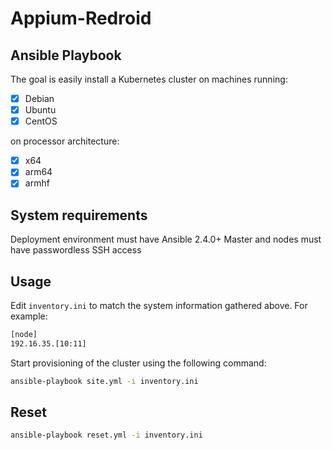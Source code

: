 # Appium-Redroid

## Ansible Playbook

The goal is easily install a Kubernetes cluster on machines running:

- [X] Debian
- [X] Ubuntu
- [X] CentOS

on processor architecture:

- [X] x64
- [X] arm64
- [X] armhf

## System requirements

Deployment environment must have Ansible 2.4.0+
Master and nodes must have passwordless SSH access

## Usage


Edit `inventory.ini` to match the system information gathered above. For example:

```bash
[node]
192.16.35.[10:11]
```

Start provisioning of the cluster using the following command:

```bash
ansible-playbook site.yml -i inventory.ini
```

## Reset

```bash
ansible-playbook reset.yml -i inventory.ini
```
